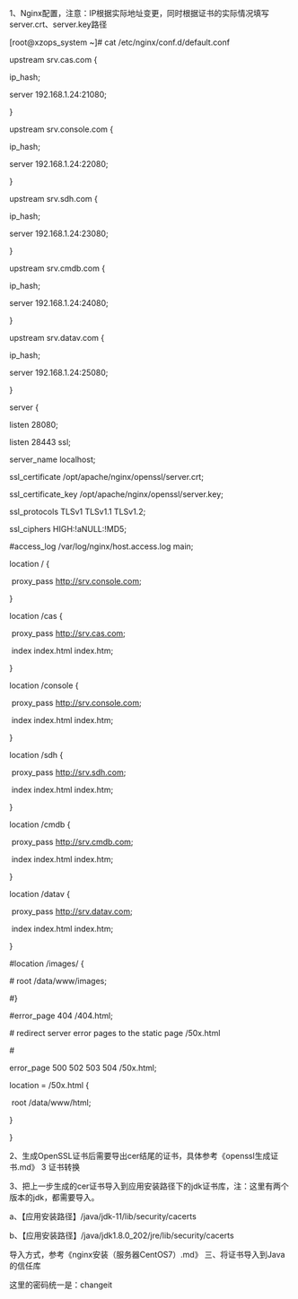 1、Nginx配置，注意：IP根据实际地址变更，同时根据证书的实际情况填写server.crt、server.key路径



[root@xzops_system ~]# cat /etc/nginx/conf.d/default.conf

upstream srv.cas.com {

  ip_hash;

  server 192.168.1.24:21080;

}



upstream srv.console.com {

  ip_hash;

  server 192.168.1.24:22080;

}



upstream srv.sdh.com {

  ip_hash;

  server 192.168.1.24:23080;

}



upstream srv.cmdb.com {

  ip_hash;

  server 192.168.1.24:24080;

}



upstream srv.datav.com {

  ip_hash;

  server 192.168.1.24:25080;

}



server {



  listen    28080;

  listen    28443 ssl;

  server_name  localhost;

  ssl_certificate   /opt/apache/nginx/openssl/server.crt;

  ssl_certificate_key /opt/apache/nginx/openssl/server.key;

  ssl_protocols    TLSv1 TLSv1.1 TLSv1.2;

  ssl_ciphers     HIGH:!aNULL:!MD5;



  \#access_log  /var/log/nginx/host.access.log  main;



  location / {

​    proxy_pass http://srv.console.com;

  }



  location /cas {

​    proxy_pass http://srv.cas.com;

​    index  index.html index.htm;

  }



  location /console {

​    proxy_pass http://srv.console.com;

​    index  index.html index.htm;

  }



  location /sdh {

​    proxy_pass http://srv.sdh.com;

​    index  index.html index.htm;

  }



  location /cmdb {

​    proxy_pass http://srv.cmdb.com;

​    index  index.html index.htm;

  }



  location /datav {

​    proxy_pass http://srv.datav.com;

​    index  index.html index.htm;

  }



  \#location /images/ {

  \#   root  /data/www/images;

  \#}



  \#error_page  404        /404.html;



  \# redirect server error pages to the static page /50x.html

  \#

  error_page  500 502 503 504  /50x.html;

  location = /50x.html {

​    root  /data/www/html;

  }

}



2、生成OpenSSL证书后需要导出cer结尾的证书，具体参考《openssl生成证书.md》 3 证书转换



3、把上一步生成的cer证书导入到应用安装路径下的jdk证书库，注：这里有两个版本的jdk，都需要导入。

  a、【应用安装路径】/java/jdk-11/lib/security/cacerts

  b、【应用安装路径】/java/jdk1.8.0_202/jre/lib/security/cacerts

  导入方式，参考《nginx安装（服务器CentOS7）.md》 三、将证书导入到Java的信任库



  这里的密码统一是：changeit
